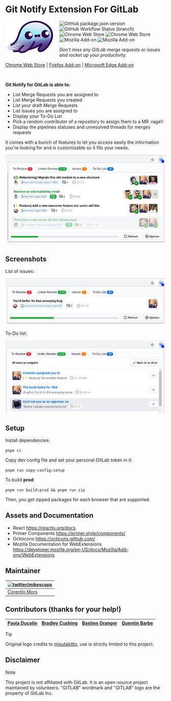 # Git Notify Extension For GitLab

<img src="./assets/icons/git-ghost.png" align="left" alt="image" style="width:150px;height:auto;float:left;padding-right:20px;">

![GitHub package.json version](https://img.shields.io/github/package-json/v/mikescops/git-notify-extension) ![GitHub Workflow Status (branch)](https://img.shields.io/github/actions/workflow/status/mikescops/git-notify-extension/pr-validation.yml?branch=master) ![Chrome Web Store](https://img.shields.io/chrome-web-store/v/ekfpkkhpemajcbniegjicehdphdabhop) ![Chrome Web Store](https://img.shields.io/chrome-web-store/users/ekfpkkhpemajcbniegjicehdphdabhop) ![Mozilla Add-on](https://img.shields.io/amo/v/gitlab-notify) ![Mozilla Add-on](https://img.shields.io/amo/users/gitlab-notify)

_Don't miss any GitLab merge requests or issues and rocket up your productivity._

[Chrome Web Store](https://chrome.google.com/webstore/detail/ekfpkkhpemajcbniegjicehdphdabhop) | [Firefox Add-on](https://addons.mozilla.org/en-US/firefox/addon/gitlab-notify/) | [Microsoft Edge Add-on](https://microsoftedge.microsoft.com/addons/detail/jjnpgaeopmlbaacjkedohiehmeopjoed)

<br clear="left"/>

**Git Notify for GitLab is able to:**

-   List Merge Requests you are assigned to
-   List Merge Requests you created
-   List your draft Merge Requests
-   List Issues you are assigned to
-   Display your To-Do List
-   Pick a random contributor of a repository to assign them to a MR :rage1:
-   Display the pipelines statuses and unresolved threads for merges requests

It comes with a bunch of features to let you access easily the information you're looking for and is customizable so it fits your needs.

![Preview of the browser extension: 23/09/2020](./previews/preview-reviews.png)

## Screenshots

List of issues:

![Preview of the issues: 23/09/2020](./previews/preview-issues.png)

To-Do list:

![Preview of the todo: 23/09/2020](./previews/preview-todo.png)

## Setup

Install dependencies:

`pnpm ci`

Copy dev config file and set your personal GitLab token in it:

`pnpm run copy-config:setup`

To build **prod**:

`pnpm run build:prod && pnpm run zip`

Then, you get zipped packages for each browser that are supported.

## Assets and Documentation

-   React https://reactjs.org/docs
-   Primer Components https://primer.style/components/
-   Octoicons https://octicons.github.com/
-   Mozilla Documentation for WebExtensions https://developer.mozilla.org/en-US/docs/Mozilla/Add-ons/WebExtensions

## Maintainer

| [![twitter/mikescops](https://avatars0.githubusercontent.com/u/4266283?s=100&v=4)](https://pixelswap.fr 'Personal Website') |
| --------------------------------------------------------------------------------------------------------------------------- |
| [Corentin Mors](https://pixelswap.fr/)                                                                                      |

## Contributors (thanks for your help!)

| [Paola Ducolin](https://github.com/pducolin) | [Bradley Cushing](https://github.com/bradcush) | [Bastien Granger](https://github.com/bastienGranger) | [Quentin Barbe](https://github.com/forty) |
| -------------------------------------------- | ---------------------------------------------- | ---------------------------------------------------- | ----------------------------------------- |

> [!TIP]
> Original logo credits to [misutakitto](https://www.instagram.com/misutakitto/), use is strictly limited to this project.

## Disclaimer

> [!NOTE]
> This project is not affiliated with GitLab. It is an open-source project maintained by volunteers.
> "GITLAB" wordmark and "GITLAB" logo are the property of GitLab Inc.
